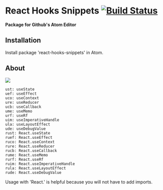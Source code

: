 # React Hooks Snippets [![Build Status](https://travis-ci.org/mib32/react-hooks-snippets.svg?branch=master)](https://travis-ci.org/mib32/react-hooks-snippets)
**Package for Github's Atom Editor**

## Installation
Install package 'react-hooks-snippets' in Atom.

## About
![](https://media.giphy.com/media/U8Z62wur2FlHuplNuV/giphy.gif)
```
ust: useState
uef: useEffect
uco: useContext
ure: useReducer
ucb: useCallback
ume: useMemo
urf: useRf
uim: useImperativeHandle
ula: useLayoutEffect
ude: useDebugValue
rust: React.useState
ruef: React.useEffect
ruco: React.useContext
rure: React.useReducer
rucb: React.useCallback
rume: React.useMemo
rurf: React.useRf
ruim: React.useImperativeHandle
rula: React.useLayoutEffect
rude: React.useDebugValue
```

Usage with 'React.' is helpful because you will not have to add imports.
